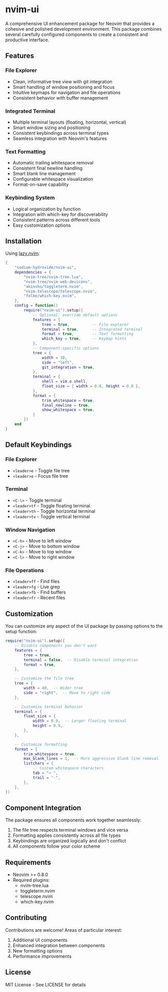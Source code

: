# nvim-ui

A comprehensive UI enhancement package for Neovim that provides a cohesive and polished development environment. This package combines several carefully configured components to create a consistent and productive interface.

## Features

### File Explorer
- Clean, informative tree view with git integration
- Smart handling of window positioning and focus
- Intuitive keymaps for navigation and file operations
- Consistent behavior with buffer management

### Integrated Terminal
- Multiple terminal layouts (floating, horizontal, vertical)
- Smart window sizing and positioning
- Consistent keybindings across terminal types
- Seamless integration with Neovim's features

### Text Formatting
- Automatic trailing whitespace removal
- Consistent final newline handling
- Smart blank line management
- Configurable whitespace visualization
- Format-on-save capability

### Keybinding System
- Logical organization by function
- Integration with which-key for discoverability
- Consistent patterns across different tools
- Easy customization options

## Installation

Using [lazy.nvim](https://github.com/folke/lazy.nvim):

```lua
{
    "sodium-hydroxide/nvim-ui",
    dependencies = {
        "nvim-tree/nvim-tree.lua",
        "nvim-tree/nvim-web-devicons",
        "akinsho/toggleterm.nvim",
        "nvim-telescope/telescope.nvim",
        "folke/which-key.nvim",
    },
    config = function()
        require("nvim-ui").setup({
            -- Optional: override default options
            features = {
                tree = true,          -- File explorer
                terminal = true,      -- Integrated terminal
                format = true,        -- Text formatting
                which_key = true,     -- Keymap hints
            },
            -- Component-specific options
            tree = {
                width = 30,
                side = "left",
                git_integration = true,
            },
            terminal = {
                shell = vim.o.shell,
                float_size = { width = 0.8, height = 0.8 },
            },
            format = {
                trim_whitespace = true,
                final_newline = true,
                show_whitespace = true,
            }
        })
    end
}
```

## Default Keybindings

### File Explorer
- `<leader>e` - Toggle file tree
- `<leader>o` - Focus file tree

### Terminal
- `<C-\>` - Toggle terminal
- `<leader>tf` - Toggle floating terminal
- `<leader>th` - Toggle horizontal terminal
- `<leader>tv` - Toggle vertical terminal

### Window Navigation
- `<C-h>` - Move to left window
- `<C-j>` - Move to bottom window
- `<C-k>` - Move to top window
- `<C-l>` - Move to right window

### File Operations
- `<leader>ff` - Find files
- `<leader>fg` - Live grep
- `<leader>fb` - Find buffers
- `<leader>fr` - Recent files

## Customization

You can customize any aspect of the UI package by passing options to the setup function:

```lua
require("nvim-ui").setup({
    -- Disable components you don't want
    features = {
        tree = true,
        terminal = false,  -- Disable terminal integration
        format = true,
    },

    -- Customize the file tree
    tree = {
        width = 40,  -- Wider tree
        side = "right",  -- Move to right side
    },

    -- Customize terminal behavior
    terminal = {
        float_size = {
            width = 0.9,  -- Larger floating terminal
            height = 0.9,
        },
    },

    -- Customize formatting
    format = {
        trim_whitespace = true,
        max_blank_lines = 1,  -- More aggressive blank line removal
        listchars = {
            -- Custom whitespace characters
            tab = "→ ",
            trail = "·",
        },
    },
})
```

## Component Integration

The package ensures all components work together seamlessly:

1. The file tree respects terminal windows and vice versa
2. Formatting applies consistently across all file types
3. Keybindings are organized logically and don't conflict
4. All components follow your color scheme

## Requirements

- Neovim >= 0.8.0
- Required plugins:
  - nvim-tree.lua
  - toggleterm.nvim
  - telescope.nvim
  - which-key.nvim

## Contributing

Contributions are welcome! Areas of particular interest:

1. Additional UI components
2. Enhanced integration between components
3. New formatting options
4. Performance improvements

## License

MIT License - See LICENSE for details
